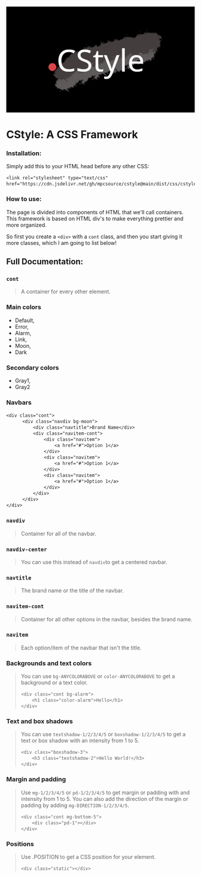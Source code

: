 ![CStyle Logo](https://github.com/mpcsource/cstyle/blob/210884511f78e4f122af9307022753b3277f7db5/dist/logo.png)

# CStyle: A CSS Framework

### Installation:

Simply add this to your HTML head before any other CSS:
```
<link rel="stylesheet" type="text/css" href="https://cdn.jsdelivr.net/gh/mpcsource/cstyle@main/dist/css/cstyle.min.css">
```

### How to use:

The page is divided into components of HTML that we'll call containers. This framework is based on HTML div's to make everything prettier and more organized.

So first you create a ```<div>``` with a ```cont``` class, and then you start giving it more classes, which I am going to list below!
  
## Full Documentation:

### ```cont```
> A container for every other element.

### Main colors
* Default,
* Error,
* Alarm,
* Link,
* Moon,
* Dark

### Secondary colors
* Gray1,
* Gray2

### Navbars
```
<div class="cont">
      <div class="navdiv bg-moon">
          <div class="navtitle">Brand Name</div>
          <div class="navitem-cont">
              <div class="navitem">
                  <a href="#">Option 1</a>
              </div>
              <div class="navitem">
                  <a href="#">Option 1</a>
              </div>
              <div class="navitem">
                  <a href="#">Option 1</a>
              </div>
          </div>
      </div>
</div>
```
### ```navdiv```
> Container for all of the navbar.

### ```navdiv-center```
> You can use this instead of ```navdiv```to get a centered navbar.

### ```navtitle```
> The brand name or the title of the navbar.

### ```navitem-cont```
> Container for all other options in the navbar, besides the brand name.

### ```navitem```
> Each option/item of the navbar that isn't the title.

### Backgrounds and text colors
> You can use ```bg-ANYCOLORABOVE``` or ```color-ANYCOLORABOVE``` to get a background or a text color.
> ```
> <div class="cont bg-alarm">
>     <h1 class="color-alarm">Hello</h1>
> </div>
> ```

### Text and box shadows
> You can use ```textshadow-1/2/3/4/5``` or ```boxshadow-1/2/3/4/5``` to get a text or box shadow with an intensity from 1 to 5.
> ```
> <div class="boxshadow-3">
>     <h3 class="textshadow-2">Hello World!</h3>
> </div>
> ```

### Margin and padding
> Use ```mg-1/2/3/4/5``` or ```pd-1/2/3/4/5``` to get margin or padding with and intensity from 1 to 5.
> You can also add the direction of the margin or padding by adding ```mg-DIRECTION-1/2/3/4/5```.
> ```
> <div class="cont mg-bottom-5">
>     <div class="pd-1"></div>
> </div>
> ```

### Positions
> Use .POSITION to get a CSS position for your element.
> ```
> <div class="static"></div>
> ```
